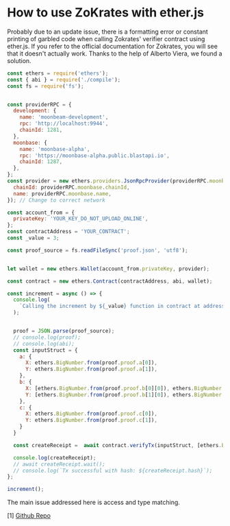 # How to use ZoKrates with ether.js

Probably due to an update issue, there is a formatting error or constant printing of garbled code when calling Zokrates' verifier contract using ether.js. If you refer to the official documentation for Zokrates, you will see that it doesn't actually work. Thanks to the help of Alberto Viera, we found a solution.

```javascript
const ethers = require('ethers');
const { abi } = require('./compile');
const fs = require('fs');


const providerRPC = {
  development: {
    name: 'moonbeam-development',
    rpc: 'http://localhost:9944',
    chainId: 1281,
  },
  moonbase: {
    name: 'moonbase-alpha',
    rpc: 'https://moonbase-alpha.public.blastapi.io',
    chainId: 1287,
  },
};
const provider = new ethers.providers.JsonRpcProvider(providerRPC.moonbase.rpc, {
  chainId: providerRPC.moonbase.chainId,
  name: providerRPC.moonbase.name,
}); // Change to correct network

const account_from = {
  privateKey: 'YOUR_KEY_DO_NOT_UPLOAD_ONLINE',
};
const contractAddress = 'YOUR_CONTRACT';
const _value = 3;

const proof_source = fs.readFileSync('proof.json', 'utf8');


let wallet = new ethers.Wallet(account_from.privateKey, provider);

const contract = new ethers.Contract(contractAddress, abi, wallet);

const increment = async () => {
  console.log(
    `Calling the increment by ${_value} function in contract at address: ${contractAddress}`
  );


  proof = JSON.parse(proof_source);
  // console.log(proof);
  // console.log(abi);
  const inputStruct = {
    a: {
      X: ethers.BigNumber.from(proof.proof.a[0]),
      Y: ethers.BigNumber.from(proof.proof.a[1]),
    },
    b: {
      X: [ethers.BigNumber.from(proof.proof.b[0][0]), ethers.BigNumber.from(proof.proof.b[0][1])],
      Y: [ethers.BigNumber.from(proof.proof.b[1][0]), ethers.BigNumber.from(proof.proof.b[1][1])],
    },
    c: {
      X: ethers.BigNumber.from(proof.proof.c[0]),
      Y: ethers.BigNumber.from(proof.proof.c[1]),
    }
  }

  const createReceipt =  await contract.verifyTx(inputStruct, [ethers.BigNumber.from(proof.inputs[0])]);

  console.log(createReceipt);
  // await createReceipt.wait();
  // console.log(`Tx successful with hash: ${createReceipt.hash}`);
};

increment();
```

The main issue addressed here is access and type matching.

[1] [Github Repo](https://github.com/only4sim/zk-base-Moonbeam/tree/main)